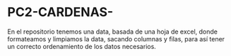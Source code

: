 # PC2-CARDENAS-
En el repositorio tenemos una data, basada de una hoja de excel, donde formateamos y limpiamos la data, sacando columnas y filas, para así tener un correcto ordenamiento de los datos necesarios.
